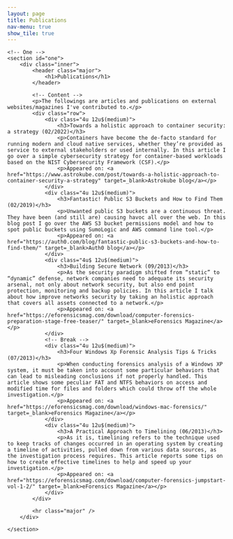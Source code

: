 ```yaml
---
layout: page
title: Publications
nav-menu: true
show_tile: true
---
```


<!-- Main -->
<div id="main" class="alt">

    <!-- One -->
    <section id="one">
        <div class="inner">
            <header class="major">
                <h1>Publications</h1>
            </header>

            <!-- Content -->
            <p>The followings are articles and publications on external  websites/magazines I've contributed to.</p>
            <div class="row">
                <div class="4u 12u$(medium)">
                    <h3>Towards a holistic approach to container security: a strategy (02/2022)</h3>
                    <p>Containers have become the de-facto standard for running modern and cloud native services, whether they’re provided as service to external stakeholders or used internally. In this article I go over a simple cybersecurity strategy for container-based workloads based on the NIST Cybersecurity Framework (CSF).</p>
                    <p>Appeared on: <a href="https://www.astrokube.com/post/towards-a-holistic-approach-to-container-security-a-strategy" target=_blank>Astrokube blog</a></p>
                </div>
                <div class="4u 12u$(medium)">
                    <h3>Fantastic! Public S3 Buckets and How to Find Them (02/2019)</h3>
                    <p>Unwanted public S3 buckets are a continuous threat. They have been (and still are) causing havoc all over the web. In this blog post I go over the AWS S3 bucket permissions model and how to spot public buckets using SumoLogic and AWS command line tool.</p>
                    <p>Appeared on: <a href="https://auth0.com/blog/fantastic-public-s3-buckets-and-how-to-find-them/" target=_blank>Auth0 blog</a></p>
                </div>
                <div class="4u$ 12u$(medium)">
                    <h3>Building Secure Network (09/2013)</h3>
                    <p>As the security paradigm shifted from “static” to “dynamic” defense, network companies need to adequate its security arsenal, not only about network security, but also end point protection, monitoring and backup policies. In this article I talk about how improve networks security by taking an holistic approach that covers all assets connected to a network.</p>
                    <p>Appeared on: <a href="https://eforensicsmag.com/download/computer-forensics-preparation-stage-free-teaser/" target=_blank>eForensics Magazine</a></p>
                </div>
                <!-- Break -->
                <div class="4u 12u$(medium)">
                    <h3>Four Windows Xp Forensic Analysis Tips & Tricks (07/2013)</h3>
                    <p>When conducting forensics analysis of a Windows XP system, it must be taken into account some particular behaviors that can lead to misleading conclusions if not properly handled. This article shows some peculiar FAT and NTFS behaviors on access and modified time for files and folders which could throw off the whole investigation.</p>
                    <p>Appeared on: <a href="https://eforensicsmag.com/download/windows-mac-forensics/" target=_blank>eForensics Magazine</a></p>
                </div>
                <div class="4u 12u$(medium)">
                    <h3>A Practical Approach to Timelining (06/2013)</h3>
                    <p>As it is, timelining refers to the technique used to keep tracks of changes occurred in an operating system by creating a timeline of activities, pulled down from various data sources, as the investigation process requires. This article reports some tips on how to create effective timelines to help and speed up your investigation.</p>
                    <p>Appeared on: <a href="https://eforensicsmag.com/download/computer-forensics-jumpstart-vol-1-2/" target=_blank>eForensics Magazine</a></p>
                </div>
            </div>

            <hr class="major" />
        </div>

    </section>

</div>